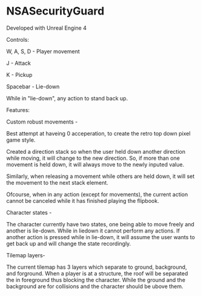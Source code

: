 # NSASecurityGuard

Developed with Unreal Engine 4

Controls:

W, A, S, D  - Player movement

J           - Attack

K           - Pickup

Spacebar    - Lie-down

While in "lie-down", any action to stand back up.


Features:

Custom robust movements -

Best attempt at haveing 0 acceperation, to create the retro top down pixel game style.

Created a direction stack so when the user held down another direction while moving, it will change to the new direction.
So, if more than one movement is held down, it will always move to the newly inputed value.

Similarly, when releasing a movement while others are held down, it will set the movement to the next stack element.

Ofcourse, when in any action (except for movements), the current action cannot be canceled while it has finished playing the flipbook. 


Character states - 

The character currently have two states, one being able to move freely and another is lie-down. While in liedown it cannot perform any actions.
If another action is pressed while in lie-down, it will assume the user wants to get back up and will change the state recordingly.

Tilemap layers-

The current tilemap has 3 layers which separate to ground, background, and forground. When a player is at a structure,
the roof will be separated the in foreground thus blocking the character.
While the ground and the background are for collisions and the character should be ubove them.

